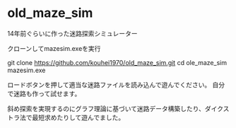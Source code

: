 # old_maze_sim
14年前ぐらいに作った迷路探索シミュレーター

クローンしてmazesim.exeを実行

git clone https://github.com/kouhei1970/old_maze_sim.git
cd ole_maze_sim
mazesim.exe

ロードボタンを押して適当な迷路ファイルを読み込んで遊んでください。
自分で迷路も作って試せます。

斜め探索を実現するのにグラフ理論に基づいて迷路データ構築したり、ダイクストラ法で最短求めたりして遊んでました。
